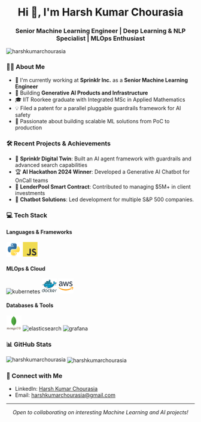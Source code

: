 <h1 align="center">Hi 👋, I'm Harsh Kumar Chourasia</h1>
<h3 align="center">Senior Machine Learning Engineer | Deep Learning & NLP Specialist | MLOps Enthusiast</h3>

<p align="left"> <img src="https://komarev.com/ghpvc/?username=harshkumarchourasia&label=Profile%20views&color=0e75b6&style=flat" alt="harshkumarchourasia" /> </p>

### 👨‍💻 About Me

- 🔭 I'm currently working at **Sprinklr Inc.** as a **Senior Machine Learning Engineer**
- 🌱 Building **Generative AI Products and Infrastructure**
- 🎓 IIT Roorkee graduate with Integrated MSc in Applied Mathematics
- 💡 Filed a patent for a parallel pluggable guardrails framework for AI safety
- 🚀 Passionate about building scalable ML solutions from PoC to production

### 🛠 Recent Projects & Achievements

- 🤖 **Sprinklr Digital Twin**: Built an AI agent framework with guardrails and advanced search capabilities
- 🏆 **AI Hackathon 2024 Winner**: Developed a Generative AI Chatbot for OnCall teams
- 💼 **LenderPool Smart Contract**: Contributed to managing $5M+ in client investments
- 🌟 **Chatbot Solutions**: Led development for multiple S&P 500 companies.

### 💻 Tech Stack

<h4>Languages & Frameworks</h4>
<p>
<img src="https://raw.githubusercontent.com/devicons/devicon/master/icons/python/python-original.svg" alt="python" width="40" height="40"/>
<img src="https://raw.githubusercontent.com/devicons/devicon/master/icons/javascript/javascript-original.svg" alt="javascript" width="40" height="40"/>
</p>

<h4>MLOps & Cloud</h4>
<p>
<img src="https://www.vectorlogo.zone/logos/kubernetes/kubernetes-icon.svg" alt="kubernetes" width="40" height="40"/>
<img src="https://raw.githubusercontent.com/devicons/devicon/master/icons/docker/docker-original-wordmark.svg" alt="docker" width="40" height="40"/>
<img src="https://raw.githubusercontent.com/devicons/devicon/master/icons/amazonwebservices/amazonwebservices-original-wordmark.svg" alt="aws" width="40" height="40"/>
</p>

<h4>Databases & Tools</h4>
<p>
<img src="https://raw.githubusercontent.com/devicons/devicon/master/icons/mongodb/mongodb-original-wordmark.svg" alt="mongodb" width="40" height="40"/>
<img src="https://www.vectorlogo.zone/logos/elasticco_kibana/elasticco_kibana-icon.svg" alt="elasticsearch" width="40" height="40"/>
<img src="https://www.vectorlogo.zone/logos/grafana/grafana-icon.svg" alt="grafana" width="40" height="40"/>
</p>

### 📊 GitHub Stats

<p><img align="left" src="https://github-readme-stats.vercel.app/api/top-langs?username=harshkumarchourasia&show_icons=true&locale=en&layout=compact" alt="harshkumarchourasia" /></p>

<p>&nbsp;<img align="center" src="https://github-readme-stats.vercel.app/api?username=harshkumarchourasia&show_icons=true&locale=en" alt="harshkumarchourasia" /></p>

### 🤝 Connect with Me

- LinkedIn: [Harsh Kumar Chourasia](https://linkedin.com/in/harsh-kumar-chourasia)
- Email: harshkumarchourasia@gmail.com

---
<p align="center">
  <i>Open to collaborating on interesting Machine Learning and AI projects!</i>
</p>
